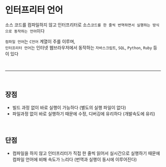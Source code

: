 # 인터프리터 언어

소스 코드를 컴파일하지 않고 인터프리터로 소스`코드를 한 줄씩 번역하면서 실행하는 방식으로 동작하는 언어`이다<br>

`컴파일 언어`는 `C언어` 계열이 주를 이루며,<br>
`인터프리터 언어`는 인터넷 웹브라우저에서 동작하는 `자바스크립트`, `SQL`, `Python`, `Ruby` 등이 있다

<br><hr><br>

## 장점

- 빌드 과정 없이 바로 실행이 가능하다 (별도의 실행 파일이 없다)<br>
- 파일과정 없이 바로 실행하기 때문에 수정, 디버깅에 유리하다 (개발속도에 유리)<br>

<br>

## 단점

- 컴파일을 하지 않고 인터프리터가 직접 한 줄씩 읽어서 실시간으로 실행하기 때문에 컴파일 언어에 비해 속도가 느리다 (번역과 실행이 동시에 이루어진다)
